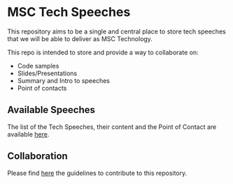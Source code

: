 # MSC Tech Speeches

This repository aims to be a single and central place to store tech speeches that we will be able to deliver as MSC Technology.

This repo is intended to store and provide a way to collaborate on:

- Code samples
- Slides/Presentations
- Summary and Intro to speeches
- Point of contacts

## Available Speeches

The list of the Tech Speeches, their content and the Point of Contact are available [here](./tech-speeches.md).

## Collaboration

Please find [here](./collaboration.md) the guidelines to contribute to this repository.
